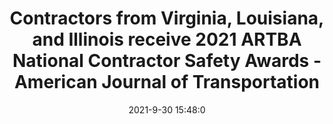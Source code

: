 ---
"title": "Contractors from Virginia, Louisiana, and Illinois receive 2021 ARTBA National Contractor Safety Awards - American Journal of Transportation"
"date": "2021-9-30 15:48:0"
"feed_name": "GOOGLENEWSCONSTRUCTION"
"feed_website": "https://news.google.com/search?q=construction%2Bincident&hl=en-US&gl=US&ceid=US:en"
"feed_rss": "https://news.google.com/rss/search?q=construction%2Bincident&hl=en-US&gl=US&ceid=US:en"
"link": "https://ajot.com/news/contractors-from-virginia-louisiana-and-illinois-receive-2021-artba-national-contractor-safety-awards"
"source": "{'href': 'https://ajot.com', 'title': 'American Journal of Transportation'}"
"file": "_posts/2021-1-1-4e29c88ad368c69ccb59554574ebaf20d51d3a66.md"
"accident": "0"
"drilling": "0"
"dead": "0"
"injured": "0"
"arrested": "0"
"where": "unknown site"
"causes": "unknown"
"place": "unknown place"
---